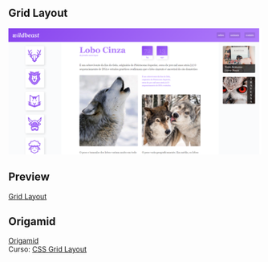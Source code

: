 ## Grid Layout
![screenshot Grid layout](/design/layout.png)

## Preview
[Grid Layout](https://ridneto.github.io/wildbeast/#)

## Origamid  
[Origamid](https://www.origamid.com)  
Curso: [CSS Grid Layout](https://www.origamid.com/curso/css-grid-layout)
